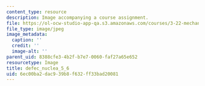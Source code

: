 ```yaml
---
content_type: resource
description: Image accompanying a course assignment.
file: https://ol-ocw-studio-app-qa.s3.amazonaws.com/courses/3-22-mechanical-behavior-of-materials-spring-2008/6ec00ba2dac939b8f632ff33bad20081_defec_nuclea_5_6.jpg
file_type: image/jpeg
image_metadata:
  caption: ''
  credit: ''
  image-alt: ''
parent_uid: 8388cfe3-4b2f-b7e7-0060-faf27a65e652
resourcetype: Image
title: defec_nuclea_5_6
uid: 6ec00ba2-dac9-39b8-f632-ff33bad20081
---
```

